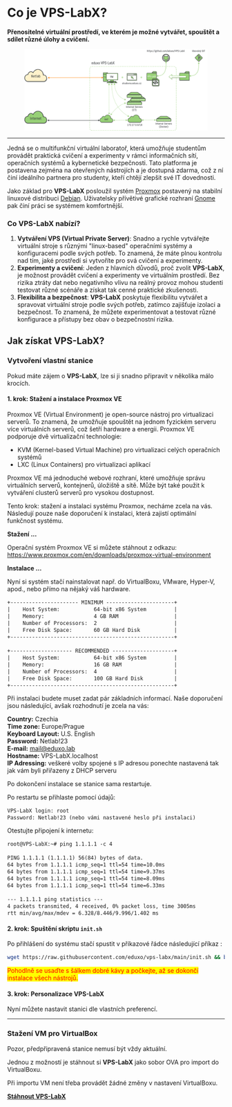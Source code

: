# Co je VPS-LabX?

**Přenositelné virtuální prostředí, ve kterém je možné vytvářet, spouštět a sdílet různé úlohy a cvičení.**

<figure><img src="eduxo_VPS-LabX.drawio.png" alt=""></figure>

***

Jedná se o multifunkční virtuální laboratoř, která umožňuje studentům provádět praktická cvičení a experimenty v rámci informačních sítí, operačních systémů a kybernetické bezpečnosti. Tato platforma je postavena zejména na otevřených nástrojích a je dostupná zdarma, což z ní činí ideálního partnera pro studenty, kteří chtějí zlepšit své IT dovednosti.

Jako základ pro **VPS-LabX** posloužil systém [Proxmox](https://www.proxmox.com/en/) postavený na stabilní linuxové distribuci [Debian](https://www.debian.org/). Uživatelsky přívětivé grafické rozhraní [Gnome](https://www.gnome.org/) pak činí práci se systémem komfortnější.

### Co VPS-LabX nabízí?

1. **Vytváření VPS (Virtual Private Server)**: Snadno a rychle vytvářejte virtuální stroje s různými "linux-based" operačními systémy a konfiguracemi podle svých potřeb. To znamená, že máte plnou kontrolu nad tím, jaké prostředí si vytvoříte pro svá cvičení a experimenty.
2. **Experimenty a cvičení**: Jeden z hlavních důvodů, proč zvolit **VPS-LabX**, je možnost provádět cvičení a experimenty ve virtuálním prostředí. Bez rizika ztráty dat nebo negativního vlivu na reálný provoz mohou studenti testovat různé scénáře a získat tak cenné praktické zkušenosti.
3. **Flexibilita a bezpečnost**: **VPS-LabX** poskytuje flexibilitu vytvářet a spravovat virtuální stroje podle svých potřeb, zatímco zajišťuje izolaci a bezpečnost. To znamená, že můžete experimentovat a testovat různé konfigurace a přístupy bez obav o bezpečnostní rizika.

## Jak získat VPS-LabX?

### Vytvoření vlastní stanice

Pokud máte zájem o **VPS-LabX**, lze si ji snadno připravit v několika málo krocích.

#### 1. krok: Stažení a instalace Proxmox VE

Proxmox VE (Virtual Environment) je open-source nástroj pro virtualizaci serverů. To znamená, že umožňuje spouštět na jednom fyzickém serveru více virtuálních serverů, což šetří hardware a energii. Proxmox VE podporuje dvě virtualizační technologie:

* KVM (Kernel-based Virtual Machine) pro virtualizaci celých operačních systémů
* LXC (Linux Containers) pro virtualizaci aplikací

Proxmox VE má jednoduché webové rozhraní, které umožňuje správu virtuálních serverů, kontejnerů, úložiště a sítě. Může být také použit k vytváření clusterů serverů pro vysokou dostupnost.

Tento krok: stažení a instalaci systému Proxmox, necháme zcela na vás. Následují pouze naše doporučení k instalaci, která zajistí optimální funkčnost systému.

**Stažení ...**

Operační systém Proxmox VE si můžete stáhnout z odkazu: https://www.proxmox.com/en/downloads/proxmox-virtual-environment

**Instalace ...**

Nyní si systém stačí nainstalovat např. do VirtualBoxu, VMware, Hyper-V, apod., nebo přímo na nějaký váš hardware.

```
+---------------------- MINIMUM ----------------------+
|    Host System:           64-bit x86 System         |
|    Memory:                4 GB RAM                  |
|    Number of Processors:  2                         |
|    Free Disk Space:       60 GB Hard Disk           |
+-----------------------------------------------------+

+-------------------- RECOMMENDED --------------------+
|    Host System:           64-bit x86 System         |
|    Memory:                16 GB RAM                 |
|    Number of Processors:  4                         |
|    Free Disk Space:       100 GB Hard Disk          |
+-----------------------------------------------------+
```

Při instalaci budete muset zadat pár základních informací. Naše doporučení jsou následující, avšak rozhodnutí je zcela na vás:

**Country:** Czechia\
**Time zone:** Europe/Prague\
**Keyboard Layout:** U.S. English\
**Password:** Netlab!23\
**E-mail:** mail@eduxo.lab\
**Hostname:** VPS-LabX.localhost\
**IP Adressing:** veškeré volby spojené s IP adresou ponechte nastavená tak jak vám byli přiřazeny z DHCP serveru

Po dokončení instalace se stanice sama restartuje.

Po restartu se přihlaste pomocí údajů:

```
VPS-LabX login: root
Password: Netlab!23 (nebo vámi nastavené heslo při instalaci)
```

Otestujte připojení k internetu:

```
root@VPS-LabX:~# ping 1.1.1.1 -c 4

PING 1.1.1.1 (1.1.1.1) 56(84) bytes of data.
64 bytes from 1.1.1.1 icmp_seq=1 ttl=54 time=10.0ms
64 bytes from 1.1.1.1 icmp_seq=1 ttl=54 time=9.37ms
64 bytes from 1.1.1.1 icmp_seq=1 ttl=54 time=8.09ms
64 bytes from 1.1.1.1 icmp_seq=1 ttl=54 time=6.33ms

--- 1.1.1.1 ping statistics ---
4 packets transmited, 4 received, 0% packet loss, time 3005ms
rtt min/avg/max/mdev = 6.328/8.446/9.996/1.402 ms
```

#### 2. krok: Spuštění skriptu `init.sh`

Po přihlášení do systému stačí spustit v příkazové řádce následující příkaz :

```bash
wget https://raw.githubusercontent.com/eduxo/vps-labx/main/init.sh && bash init.sh
```

<mark style="color:red;">Pohodlně se usaďte s šálkem dobré kávy a počkejte, až se dokončí instalace všech nástrojů.</mark>

#### 3. krok: Personalizace VPS-LabX

Nyní můžete nastavit stanici dle vlastních preferencí.

***

### Stažení VM pro VirtualBox

Pozor, předpřipravená stanice nemusí být vždy aktuální.

Jednou z možností je stáhnout si **VPS-LabX** jako sobor OVA pro import do VirtualBoxu.

Při importu VM není třeba provádět žádné změny v nastavení VirtualBoxu.

[**Stáhnout VPS-LabX**](https://drive.google.com/drive/folders/1A_opDISoGS34Qv2K3pXFpJlER598i9vg?usp=drive_link)
